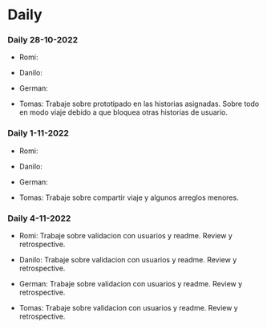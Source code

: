 # Daily

### Daily 28-10-2022

- Romi:

- Danilo:

- German:

- Tomas: Trabaje sobre prototipado en las historias asignadas. Sobre todo en modo viaje debido a que bloquea otras historias de usuario.

### Daily 1-11-2022

- Romi:

- Danilo: 

- German:

- Tomas: Trabaje sobre compartir viaje y algunos arreglos menores.

### Daily 4-11-2022

- Romi: Trabaje sobre validacion con usuarios y readme. Review y retrospective.

- Danilo: Trabaje sobre validacion con usuarios y readme. Review y retrospective.

- German: Trabaje sobre validacion con usuarios y readme. Review y retrospective.

- Tomas: Trabaje sobre validacion con usuarios y readme. Review y retrospective.